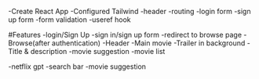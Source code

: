 -Create React App
-Configured Tailwind
-header
-routing
-login form
-sign up form
-form validation
-useref hook

#Features
-login/Sign Up
   -sign in/sign up form
   -redirect to browse page
-Browse(after authentication)
  -Header
  -Main movie
    -Trailer in background
    -Title & description
    -movie suggestion
      -movie list

-netflix gpt
  -search bar
  -movie suggestion